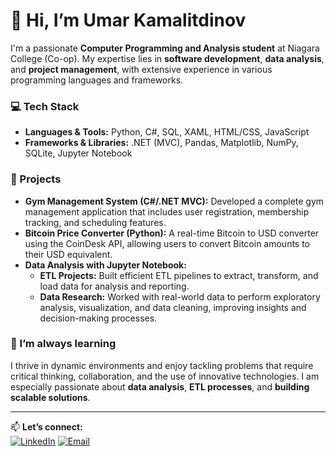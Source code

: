 # 👋 Hi, I’m Umar Kamalitdinov

I'm a passionate **Computer Programming and Analysis student** at Niagara College (Co-op). My expertise lies in **software development**, **data analysis**, and **project management**, with extensive experience in various programming languages and frameworks.

### 💻 Tech Stack
- **Languages & Tools:** Python, C#, SQL, XAML, HTML/CSS, JavaScript  
- **Frameworks & Libraries:** .NET (MVC), Pandas, Matplotlib, NumPy, SQLite, Jupyter Notebook  

### 🚀 Projects
- **Gym Management System (C#/.NET MVC):** Developed a complete gym management application that includes user registration, membership tracking, and scheduling features.  
- **Bitcoin Price Converter (Python):** A real-time Bitcoin to USD converter using the CoinDesk API, allowing users to convert Bitcoin amounts to their USD equivalent.  
- **Data Analysis with Jupyter Notebook:**  
  - **ETL Projects:** Built efficient ETL pipelines to extract, transform, and load data for analysis and reporting.  
  - **Data Research:** Worked with real-world data to perform exploratory analysis, visualization, and data cleaning, improving insights and decision-making processes.

### 🌱 I’m always learning
I thrive in dynamic environments and enjoy tackling problems that require critical thinking, collaboration, and the use of innovative technologies. I am especially passionate about **data analysis**, **ETL processes**, and **building scalable solutions**.

---

📫 **Let’s connect:**  
[![LinkedIn](https://img.shields.io/badge/LinkedIn-0077B5?style=flat&logo=linkedin&logoColor=white)](https://www.linkedin.com/in/umar-kamalitdinov-583731317/) [![Email](https://img.shields.io/badge/Email-D14836?style=flat&logo=gmail&logoColor=white)](mailto:kumar1@ncstudents.niagaracollege.ca)
